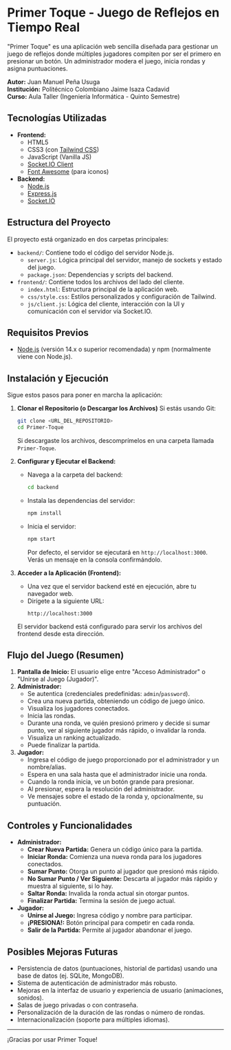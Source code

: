 # Primer Toque - Juego de Reflejos en Tiempo Real

"Primer Toque" es una aplicación web sencilla diseñada para gestionar un juego de reflejos donde múltiples jugadores compiten por ser el primero en presionar un botón. Un administrador modera el juego, inicia rondas y asigna puntuaciones.

**Autor:** Juan Manuel Peña Usuga  
**Institución:** Politécnico Colombiano Jaime Isaza Cadavid  
**Curso:** Aula Taller (Ingeniería Informática - Quinto Semestre)

## Tecnologías Utilizadas

* **Frontend:**
    * HTML5
    * CSS3 (con [Tailwind CSS](https://tailwindcss.com/))
    * JavaScript (Vanilla JS)
    * [Socket.IO Client](https://socket.io/docs/v4/client-api/)
    * [Font Awesome](https://fontawesome.com/) (para iconos)
* **Backend:**
    * [Node.js](https://nodejs.org/)
    * [Express.js](https://expressjs.com/es/)
    * [Socket.IO](https://socket.io/)

## Estructura del Proyecto

El proyecto está organizado en dos carpetas principales:

* `backend/`: Contiene todo el código del servidor Node.js.
    * `server.js`: Lógica principal del servidor, manejo de sockets y estado del juego.
    * `package.json`: Dependencias y scripts del backend.
* `frontend/`: Contiene todos los archivos del lado del cliente.
    * `index.html`: Estructura principal de la aplicación web.
    * `css/style.css`: Estilos personalizados y configuración de Tailwind.
    * `js/client.js`: Lógica del cliente, interacción con la UI y comunicación con el servidor vía Socket.IO.

## Requisitos Previos

* [Node.js](https://nodejs.org/en/download/) (versión 14.x o superior recomendada) y npm (normalmente viene con Node.js).

## Instalación y Ejecución

Sigue estos pasos para poner en marcha la aplicación:

1. **Clonar el Repositorio (o Descargar los Archivos)**
     Si estás usando Git:
     ```bash
     git clone <URL_DEL_REPOSITORIO>
     cd Primer-Toque
     ```
     Si descargaste los archivos, descomprímelos en una carpeta llamada `Primer-Toque`.

2. **Configurar y Ejecutar el Backend:**
     * Navega a la carpeta del backend:
         ```bash
         cd backend
         ```
     * Instala las dependencias del servidor:
         ```bash
         npm install
         ```
     * Inicia el servidor:
         ```bash
         npm start
         ```
         Por defecto, el servidor se ejecutará en `http://localhost:3000`. Verás un mensaje en la consola confirmándolo.

3. **Acceder a la Aplicación (Frontend):**
     * Una vez que el servidor backend esté en ejecución, abre tu navegador web.
     * Dirígete a la siguiente URL:
         ```
         http://localhost:3000
         ```
     El servidor backend está configurado para servir los archivos del frontend desde esta dirección.

## Flujo del Juego (Resumen)

1. **Pantalla de Inicio:** El usuario elige entre "Acceso Administrador" o "Unirse al Juego (Jugador)".
2. **Administrador:**
     * Se autentica (credenciales predefinidas: `admin`/`password`).
     * Crea una nueva partida, obteniendo un código de juego único.
     * Visualiza los jugadores conectados.
     * Inicia las rondas.
     * Durante una ronda, ve quién presionó primero y decide si sumar punto, ver al siguiente jugador más rápido, o invalidar la ronda.
     * Visualiza un ranking actualizado.
     * Puede finalizar la partida.
3. **Jugador:**
     * Ingresa el código de juego proporcionado por el administrador y un nombre/alias.
     * Espera en una sala hasta que el administrador inicie una ronda.
     * Cuando la ronda inicia, ve un botón grande para presionar.
     * Al presionar, espera la resolución del administrador.
     * Ve mensajes sobre el estado de la ronda y, opcionalmente, su puntuación.

## Controles y Funcionalidades

* **Administrador:**
    * **Crear Nueva Partida:** Genera un código único para la partida.
    * **Iniciar Ronda:** Comienza una nueva ronda para los jugadores conectados.
    * **Sumar Punto:** Otorga un punto al jugador que presionó más rápido.
    * **No Sumar Punto / Ver Siguiente:** Descarta al jugador más rápido y muestra al siguiente, si lo hay.
    * **Saltar Ronda:** Invalida la ronda actual sin otorgar puntos.
    * **Finalizar Partida:** Termina la sesión de juego actual.
* **Jugador:**
    * **Unirse al Juego:** Ingresa código y nombre para participar.
    * **¡PRESIONA!:** Botón principal para competir en cada ronda.
    * **Salir de la Partida:** Permite al jugador abandonar el juego.

## Posibles Mejoras Futuras

* Persistencia de datos (puntuaciones, historial de partidas) usando una base de datos (ej. SQLite, MongoDB).
* Sistema de autenticación de administrador más robusto.
* Mejoras en la interfaz de usuario y experiencia de usuario (animaciones, sonidos).
* Salas de juego privadas o con contraseña.
* Personalización de la duración de las rondas o número de rondas.
* Internacionalización (soporte para múltiples idiomas).

---

¡Gracias por usar Primer Toque!
